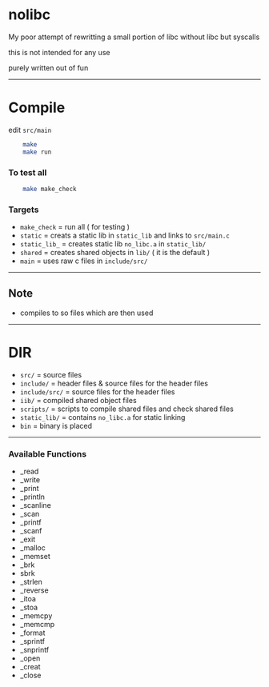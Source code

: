 # nolibc

My poor attempt of rewritting a small portion of libc without libc but syscalls

this is not intended for any use

purely written out of fun

--- 

# Compile 
edit `src/main` 

```sh
    make
    make run
```
### To test all 

```sh
    make make_check
```

### Targets

- `make_check` = run all ( for testing )
- `static` = creats a static lib in `static_lib` and links to `src/main.c`
- `static_lib_` = creates static lib `no_libc.a` in `static_lib/`
- `shared` = creates shared objects in `lib/` ( it is the default )
- `main` = uses raw c files in `include/src/` 

---

## Note
- compiles to so files which are then used 

---

# DIR

- `src/` = source files 
- `include/` = header files & source files for the header files
- `include/src/` = source files for the header files
- `iib/` = compiled shared object files
- `scripts/` = scripts to compile shared files and check shared files
- `static_lib/` = contains `no_libc.a` for static linking
- `bin` = binary is placed

---

### Available Functions

-  _read     
-  _write    
-  _print    
-  _println  
-  _scanline 
-  _scan     
-  _printf   
-  _scanf    
-  _exit   
-  _malloc 
-  _memset 
-  _brk    
-  sbrk    
- _strlen  
- _reverse
- _itoa 
- _stoa
- _memcpy
- _memcmp
- _format
- _sprintf
- _snprintf
- _open
- _creat
- _close 
